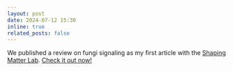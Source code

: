 ```yaml
---
layout: post
date: 2024-07-12 15:30
inline: true
related_posts: false
---
```


We published a review on fungi signaling as my first article with the [Shaping Matter Lab](https://www.shapingmatterlab.com/). [Check it out now!](https://onlinelibrary.wiley.com/doi/10.1002/gch2.202400104 "Harnessing Fungi Signaling in Living Composites")
